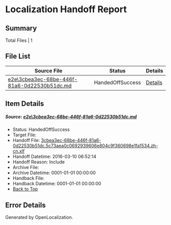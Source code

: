 # <a name='report-top'></a> Localization Handoff Report

## Summary
 Total Files | 1

## File List
 Source File | Status | Details 
 ----------- | ------ | ------- 
 [e2e\3cbea3ec-68be-446f-81a6-0d22530b51dc.md](https://github.com/OpenLocalizationTest/oltest/blob/8f11292faee4107f93b0367f08ef2743c48414c2/e2e/3cbea3ec-68be-446f-81a6-0d22530b51dc.md) | HandedOffSuccess | [Details](#47fe335fb2302ac2104a0004ebf5a98b96bb035c1)

## Item Details
##### <a name='47fe335fb2302ac2104a0004ebf5a98b96bb035c1'></a> Source: [e2e\3cbea3ec-68be-446f-81a6-0d22530b51dc.md](https://github.com/OpenLocalizationTest/oltest/blob/8f11292faee4107f93b0367f08ef2743c48414c2/e2e/3cbea3ec-68be-446f-81a6-0d22530b51dc.md)
* Status: HandedOffSuccess
* Target File: 
* Handoff File: [3cbea3ec-68be-446f-81a6-0d22530b51dc.5c73aea0c0692939606e804c9f360698e1fa1534.zh-cn.xlf](https://github.com/OpenLocalizationTestOrg/olhandoff/blob/50b8a1ed2c01a7c71030504d15d29df8679581ec/ol-handoff/OpenLocalizationTestOrg/oltest.zh-cn/xinjiang/ht/3cbea3ec-68be-446f-81a6-0d22530b51dc.5c73aea0c0692939606e804c9f360698e1fa1534.zh-cn.xlf)
* Handoff Datetime: 2016-03-10 06:52:14
* Handoff Reason: Include
* Archive File: 
* Archive Datetime: 0001-01-01 00:00:00
* Handback File: 
* Handback Datetime: 0001-01-01 00:00:00
* [Back to Top](#report-top)


## Error Details

Generated by OpenLocalization.
